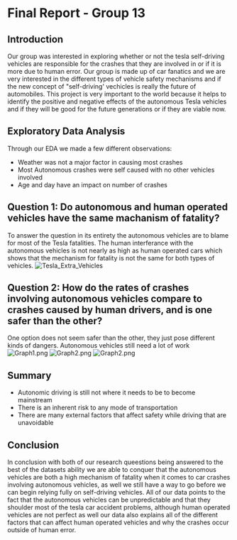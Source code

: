 # Final Report - Group 13

## Introduction
Our group was interested in exploring whether or not the tesla self-driving vehicles are responsible for the crashes that they are involved in or if it is more due to human error. Our group is made up of car fanatics and we are very interested in the different types of vehicle safety mechanisms and if the new concept of "self-driving' vechicles is really the future of automobiles. This project is very important to the world because it helps to identify the positive and negative effects of the autonomous Tesla vehicles and if they will be good for the future generations or if they are viable now.

## Exploratory Data Analysis
Through our EDA we made a few different observations:
- Weather was not a major factor in causing most crashes
- Most Autonomous crashes were self caused with no other vehicles involved
- Age and day have an impact on number of crashes


## Question 1: Do autonomous and human operated vehicles have the same machanism of fatality?

To answer the question in its entirety the autonomous vehicles are to blame for most of the Tesla fatalities. The human interferance with the autonomous vehicles is not nearly as high as human operated cars which shows that the mechanism for fatality is not the same for both types of vehicles.
![Tesla_Extra_Vehicles](../images/Tesla_Deaths_by_Country)

## Question 2: How do the rates of crashes involving autonomous vehicles compare to crashes caused by human drivers, and is one safer than the other?
One option does not seem safer than the other, they just pose different kinds of dangers. Autonomous vehicles still need a lot of work
![Graph1.png](../images/) ![Graph2.png](../images/) ![Graph2.png](../images/)

## Summary
- Autonomic driving is still not where it needs to be to become mainstream
- There is an inherent risk to any mode of transportation
- There are many external factors that affect safety while driving that are unavoidable


## Conclusion
In conclusion with both of our research queestions being answered to the best of the datasets ability we are able to conquer that the autonomous vehicles are both a high mechanism of fatality when it comes to car crashes involving autonomous vehicles, as well we still have a way to go before we can begin relying fully on self-driving vehicles. All of our data points to the fact that the autonomous vehicles can be unpredictable and that they shoulder most of the tesla car accident problems, although human operated vehicles are not perfect as well our data also explains all of the different factors that can affect human operated vehicles and why the crashes occur outside of human error.